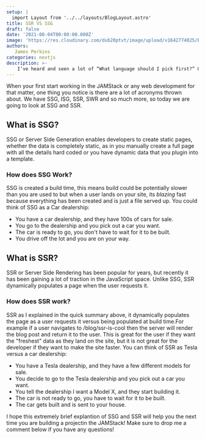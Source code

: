 ```yaml
---
setup: |
  import Layout from '../../layouts/BlogLayout.astro'
title: SSR VS SSG
draft: false
date: '2021-08-04T00:00:00.000Z'
image: 'https://res.cloudinary.com/dub20ptvt/image/upload/v1642774025/Blog%20Posts/og2v04elaojgsfpuhucp.webp'
authors:
   James Perkins
categories: nextjs
description: >-
    I’ve heard and seen a lot of “What language should I pick first?” Questions in my time as a developer. It’s an interesting question that I seem to have the opposite response to most.
---
```


When your first start working in the JAMStack or any web development for that matter, one thing you notice is there are a lot of acronyms thrown about. We have SSG, ISG, SSR, SWR and so much more, so today we are going to look at SSG and SSR.

## What is SSG?

SSG or Server Side Generation enables developers to create static pages, whether the data is completely static, as in you manually create a full page with all the details hard coded or you have dynamic data that you plugin into a template.

### How does SSG Work?

SSG is created a build time, this means build could be potentially slower than you are used to but when a user lands on your site, its _blazing_ fast because everything has been created and is just a file served up. You could think of SSG as a Car dealership:

-   You have a car dealership, and they have 100s of cars for sale.
-   You go to the dealership and you pick out a car you want.
-   The car is ready to go, you don't have to wait for it to be built.
-   You drive off the lot and you are on your way.

## What is SSR?

SSR or Server Side Rendering has been popular for years, but recently it has been gaining a lot of traction in the JavaScript space. Unlike SSG, SSR dynamically populates a page when the user requests it.

### How does SSR work?

SSR as I explained in the quick summary above, it dynamically populates the page as a user requests it versus being populated at build time.For example if a user navigates to /blog/ssr-is-cool then the server will render the blog post and return it to the user. This is great for the user if they want the "freshest" data as they land on the site, but it is not great for the developer if they want to make the site faster. You can think of SSR as Tesla versus a car dealership:

-   You have a Tesla dealership, and they have a few different models for sale.
-   You decide to go to the Tesla dealership and you pick out a car you want.
-   You tell the dealership I want a Model X, and they start building it.
-   The car is not ready to go, you have to wait for it to be built.
-   The car gets built and is sent to your house.

I hope this extremely brief explantion of SSG and SSR will help you the next time you are building a projectin the JAMStack! Make sure to drop me a comment below if you have any questions!
